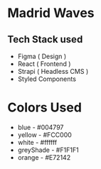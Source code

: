 # Madrid Waves

## Tech Stack used

- Figma ( Design )
- React ( Frontend )
- Strapi ( Headless CMS )
- Styled Components

# Colors Used
- blue - #004797
- yellow - #FCC000
- white - #ffffff
- greyShade - #F1F1F1
- orange - #E72142
